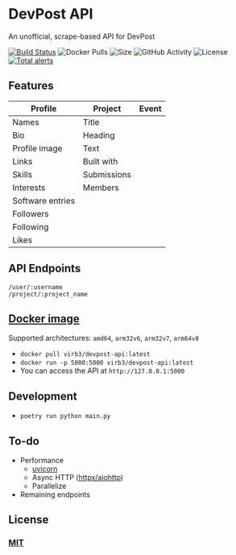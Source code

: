 # DevPost API
An unofficial, scrape-based API for DevPost

[![Build Status](https://travis-ci.org/ViRb3/devpost-api.svg?branch=master)](https://travis-ci.org/ViRb3/devpost-api)
![Docker Pulls](https://img.shields.io/docker/pulls/virb3/devpost-api)
![Size](https://img.shields.io/github/repo-size/ViRb3/devpost-api)
![GitHub Activity](https://img.shields.io/github/last-commit/ViRb3/devpost-api)
![License](https://img.shields.io/github/license/ViRb3/devpost-api)
[![Total alerts](https://img.shields.io/lgtm/alerts/g/ViRb3/devpost-api.svg?logo=lgtm&logoWidth=18)](https://lgtm.com/projects/g/ViRb3/devpost-api/alerts/)

## Features
| Profile           | Project           | Event
| ---               | ---               | ---
| Names             | Title             |
| Bio               | Heading
| Profile image     | Text
| Links             | Built with
| Skills            | Submissions
| Interests         | Members
| Software entries  |
| Followers         |
| Following         |
| Likes             |

## API Endpoints
```
/user/:username
/project/:project_name
```

## [Docker image](https://hub.docker.com/r/virb3/devpost-api)
Supported architectures: `amd64`, `arm32v6`, `arm32v7`, `arm64v8`
- `docker pull virb3/devpost-api:latest`
- `docker run -p 5000:5000 virb3/devpost-api:latest`
- You can access the API at `http://127.0.0.1:5000`
## Development
- `poetry run python main.py`

## To-do
- Performance
  - [uvicorn](https://www.uvicorn.org/)
  - Async HTTP ([httpx/aiohttp](https://github.com/encode/httpx))
  - Parallelize
- Remaining endpoints

## License
### [MIT](LICENSE)